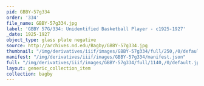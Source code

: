 ```yaml
---
pid: GBBY-57g334
order: '334'
file_name: GBBY-57g334.jpg
label: 'GBBY 57G/334: Unidentified Basketball Player - c1925-1927'
_date: 1925-1927
object_type: glass plate negative
source: http://archives.nd.edu/Bagby/GBBY-57g334.jpg
thumbnail: "/img/derivatives/iiif/images/GBBY-57g334/full/250,/0/default.jpg"
manifest: "/img/derivatives/iiif/images/GBBY-57g334/manifest.json"
full: "/img/derivatives/iiif/images/GBBY-57g334/full/1140,/0/default.jpg"
layout: generic_collection_item
collection: bagby
---
```

